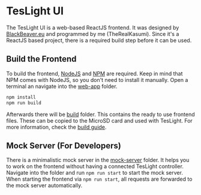 # TesLight UI

The TesLight UI is a web-based ReactJS frontend.
It was designed by [BlackBeaver.eu](https://blackbeaver.eu) and programmed by me (TheRealKasumi).
Since it's a ReactJS based project, there is a required build step before it can be used.

## Build the Frontend

To build the frontend, [NodeJS](https://nodejs.org/) and [NPM](https://www.npmjs.com/) are required.
Keep in mind that NPM comes with NodeJS, so you don't need to install it manually.
Open a terminal an navigate into the [web-app](/web-app) folder.

```sh
npm install
npm run build
```

Afterwards there will be [build](/web-app/build) folder.
This contains the ready to use frontend files.
These can be copied to the MicroSD card and used with TesLight.
For more information, check the [build guide](../documentation/build.md).

## Mock Server (For Developers)

There is a minimalistic mock server in the [mock-server](/web-app/mock-server) folder.
It helps you to work on the frontend without having a connected TesLight controller.
Navigate into the folder and run `npm run start` to start the mock server.
When starting the frontend via `npm run start`, all requests are forwarded to the mock server automatically.
